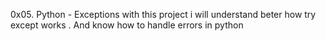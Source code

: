 
0x05. Python - Exceptions
with this project i will understand beter how try except works . And know how to handle errors in python
